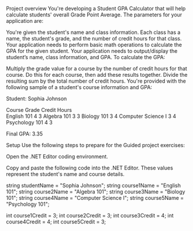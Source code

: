 Project overview
You're developing a Student GPA Calculator that will help calculate students' overall Grade Point Average. The parameters for your application are:

You're given the student's name and class information.
Each class has a name, the student's grade, and the number of credit hours for that class.
Your application needs to perform basic math operations to calculate the GPA for the given student.
Your application needs to output/display the student’s name, class information, and GPA.
To calculate the GPA:

Multiply the grade value for a course by the number of credit hours for that course.
Do this for each course, then add these results together.
Divide the resulting sum by the total number of credit hours.
You're provided with the following sample of a student's course information and GPA:

Student: Sophia Johnson

Course          Grade   Credit Hours	
English 101         4       3
Algebra 101         3       3
Biology 101         3       4
Computer Science I  3       4
Psychology 101      4       3

Final GPA:          3.35

Setup
Use the following steps to prepare for the Guided project exercises:

Open the .NET Editor coding environment.

Copy and paste the following code into the .NET Editor. These values represent the student's name and course details.

string studentName = "Sophia Johnson";
string course1Name = "English 101";
string course2Name = "Algebra 101";
string course3Name = "Biology 101";
string course4Name = "Computer Science I";
string course5Name = "Psychology 101";

int course1Credit = 3;
int course2Credit = 3;
int course3Credit = 4;
int course4Credit = 4;
int course5Credit = 3;